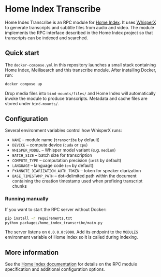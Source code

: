 # Home Index Transcribe

Home Index Transcribe is an RPC module for [Home Index](https://github.com/nashspence/home-index). It uses [WhisperX](https://github.com/m-bain/whisperX) to generate transcripts and subtitle files from audio and video. The module implements the RPC interface described in the Home Index project so that transcripts can be indexed and searched.

## Quick start

The `docker-compose.yml` in this repository launches a small stack containing Home Index, Meilisearch and this transcribe module. After installing Docker, run:

```bash
docker compose up
```

Drop media files into `bind-mounts/files/` and Home Index will automatically invoke the module to produce transcripts. Metadata and cache files are stored under `bind-mounts/`.

## Configuration

Several environment variables control how WhisperX runs:

- `NAME` – module name (`transcribe` by default)
- `DEVICE` – compute device (`cuda` or `cpu`)
- `WHISPER_MODEL` – Whisper model variant (e.g. `medium`)
- `BATCH_SIZE` – batch size for transcription
- `COMPUTE_TYPE` – computation precision (`int8` by default)
- `LANGUAGE` – language code (`en` by default)
- `PYANNOTE_DIARIZATION_AUTH_TOKEN` – token for speaker diarization
- `BASE_TIMESTAMP_PATH` – dot-delimited path within the document containing the
  creation timestamp used when prefixing transcript chunks

### Running manually

If you want to start the RPC server without Docker:

```bash
pip install -r requirements.txt
python packages/home_index_transcribe/main.py
```


The server listens on `0.0.0.0:9000`. Add its endpoint to the `MODULES` environment variable of Home Index so it is called during indexing.

## More information

See the [Home Index documentation](https://github.com/nashspence/home-index) for details on the RPC module specification and additional configuration options.

